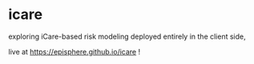 # icare

exploring iCare-based risk modeling deployed entirely in the client side, 

live at https://episphere.github.io/icare !
